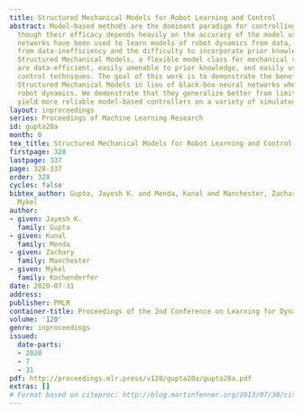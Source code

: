 ```yaml
---
title: Structured Mechanical Models for Robot Learning and Control
abstract: Model-based methods are the dominant paradigm for controlling robotic systems,
  though their efficacy depends heavily on the accuracy of the model used. Deep neural
  networks have been used to learn models of robot dynamics from data, but they suffer
  from data-inefficiency and the difficulty to incorporate prior knowledge. We introduce
  Structured Mechanical Models, a flexible model class for mechanical systems that
  are data-efficient, easily amenable to prior knowledge, and easily usable with model-based
  control techniques. The goal of this work is to demonstrate the benefits of using
  Structured Mechanical Models in lieu of black-box neural networks when modeling
  robot dynamics. We demonstrate that they generalize better from limited data and
  yield more reliable model-based controllers on a variety of simulated robotic domains.
layout: inproceedings
series: Proceedings of Machine Learning Research
id: gupta20a
month: 0
tex_title: Structured Mechanical Models for Robot Learning and Control
firstpage: 328
lastpage: 337
page: 328-337
order: 328
cycles: false
bibtex_author: Gupta, Jayesh K. and Menda, Kunal and Manchester, Zachary and Kochenderfer,
  Mykel
author:
- given: Jayesh K.
  family: Gupta
- given: Kunal
  family: Menda
- given: Zachary
  family: Manchester
- given: Mykel
  family: Kochenderfer
date: 2020-07-31
address: 
publisher: PMLR
container-title: Proceedings of the 2nd Conference on Learning for Dynamics and Control
volume: '120'
genre: inproceedings
issued:
  date-parts:
  - 2020
  - 7
  - 31
pdf: http://proceedings.mlr.press/v120/gupta20a/gupta20a.pdf
extras: []
# Format based on citeproc: http://blog.martinfenner.org/2013/07/30/citeproc-yaml-for-bibliographies/
---
```

